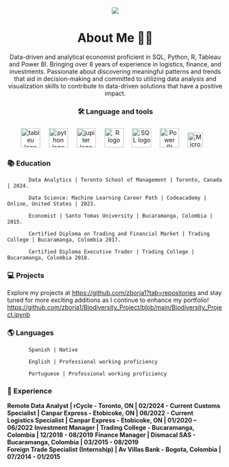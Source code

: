 <div align="center">
  
<img src="https://github.com/zborja1/zborja1/assets/155580520/87f64cb6-a67b-4a9e-a286-0d2543f729c8">




# About Me 👩‍💻

Data-driven and analytical economist proficient in SQL, Python, R, Tableau and Power BI.  Bringing over 8 years of experience in logistics, finance, and investments. Passionate about discovering meaningful patterns and trends that aid in decision-making and committed to utilizing data analysis and visualization skills to contribute to data-driven solutions that have a positive impact.

### 🛠 Language and tools 

###

<img src="https://www.stickpng.com/img/icons-logos-emojis/tech-companies/tableau-full-logo#google_vignette.png" height="45" alt="tableu logo"  />
<img width="12" />

<img src="https://download.logo.wine/logo/Python_(programming_language)/Python_(programming_language)-Logo.wine.png" height="45" alt="python logo"  />
<img width="12" />

<img src="https://cdn.icon-icons.com/icons2/2699/PNG/512/jupyter_logo_icon_169453.png" height="45" alt="jupiter logo"  />
<img width="12" />

<img src="https://cdn4.iconfinder.com/data/icons/logos-and-brands/512/285_R_Project_logo-512.png" height="45" alt="R logo"  />
<img width="12" />

<img src="https://1000logos.net/wp-content/uploads/2020/08/MySQL-Logo.png" height="45" alt="SQL logo"  />
<img width="12" />

<img src="https://logohistory.net/wp-content/uploads/2023/05/Power-BI-Symbol.png" height="45" alt="Power BI logo"  />
<img width="12" />

<img src="https://encrypted-tbn0.gstatic.com/images?q=tbn:ANd9GcRKqbHZLagnQdkt_YzWUXPL-q0VLtt82o6J0Q&usqp=CAU" height="35" alt="Microsof logo"  />
<img width="12" />

</div>

### 📚 Education 

           Data Analytics | Toronto School of Management | Toronto, Canada | 2024.

           Data Science: Machine Learning Career Path | Codeacademy | Online, United States | 2023.
           
           Economist | Santo Tomas University | Bucaramanga, Colombia | 2015.

           Certified Diploma on Trading and Financial Market | Trading College | Bucaramanga, Colombia 2017.

           Certified Diploma Executive Trader | Trading College | Bucaramanga, Colombia 2018.
           
###

<h3 align="left">💻  Projects </h3>

Explore my projects at https://github.com/zborja1?tab=repositories and stay tuned for more exciting additions as I continue to enhance my portfolio!
https://github.com/zborja1/Biodiversity_Project/blob/main/Biodiversity_Project.ipynb



###

<h3 align="left">🌎 Languages </h3>

           Spanish | Native

           English | Professional working proficiency 	
           
           Portuguese | Professional working proficiency
           
###
<h3 align="left">📑 Experience </h3>

**Remote Data Analyst | rCycle - Toronto, ON | 02/2024 - Current**
**Customs Specialist | Canpar Express - Etobicoke, ON | 06/2022 - Current**  
**Logistics Specialist | Canpar Express - Etobicoke, ON | 01/2020 – 06/2022**
**Investment Manager | Trading College - Bucaramanga, Colombia | 12/2018 - 08/2019** 
**Finance Manager | Dismacal SAS - Bucaramanga, Colombia | 03/2015 - 08/2019**  
**Foreign Trade Specialist (Internship) | Av Villas Bank - Bogota, Colombia | 07/2014 - 01/2015**



